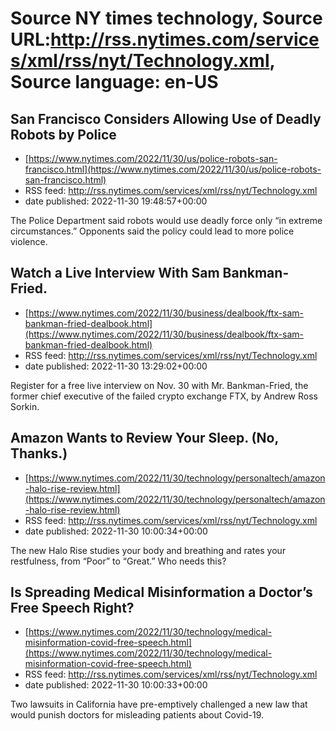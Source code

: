 # Source NY times technology, Source URL:http://rss.nytimes.com/services/xml/rss/nyt/Technology.xml, Source language: en-US

## San Francisco Considers Allowing Use of Deadly Robots by Police
 - [https://www.nytimes.com/2022/11/30/us/police-robots-san-francisco.html](https://www.nytimes.com/2022/11/30/us/police-robots-san-francisco.html)
 - RSS feed: http://rss.nytimes.com/services/xml/rss/nyt/Technology.xml
 - date published: 2022-11-30 19:48:57+00:00

The Police Department said robots would use deadly force only “in extreme circumstances.” Opponents said the policy could lead to more police violence.

## Watch a Live Interview With Sam Bankman-Fried.
 - [https://www.nytimes.com/2022/11/30/business/dealbook/ftx-sam-bankman-fried-dealbook.html](https://www.nytimes.com/2022/11/30/business/dealbook/ftx-sam-bankman-fried-dealbook.html)
 - RSS feed: http://rss.nytimes.com/services/xml/rss/nyt/Technology.xml
 - date published: 2022-11-30 13:29:02+00:00

Register for a free live interview on Nov. 30 with Mr. Bankman-Fried, the former chief executive of the failed crypto exchange FTX, by Andrew Ross Sorkin.

## Amazon Wants to Review Your Sleep. (No, Thanks.)
 - [https://www.nytimes.com/2022/11/30/technology/personaltech/amazon-halo-rise-review.html](https://www.nytimes.com/2022/11/30/technology/personaltech/amazon-halo-rise-review.html)
 - RSS feed: http://rss.nytimes.com/services/xml/rss/nyt/Technology.xml
 - date published: 2022-11-30 10:00:34+00:00

The new Halo Rise studies your body and breathing and rates your restfulness, from “Poor” to “Great.” Who needs this?

## Is Spreading Medical Misinformation a Doctor’s Free Speech Right?
 - [https://www.nytimes.com/2022/11/30/technology/medical-misinformation-covid-free-speech.html](https://www.nytimes.com/2022/11/30/technology/medical-misinformation-covid-free-speech.html)
 - RSS feed: http://rss.nytimes.com/services/xml/rss/nyt/Technology.xml
 - date published: 2022-11-30 10:00:33+00:00

Two lawsuits in California have pre-emptively challenged a new law that would punish doctors for misleading patients about Covid-19.
